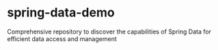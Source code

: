 # spring-data-demo
Comprehensive repository to discover the capabilities of Spring Data for efficient data access and management
